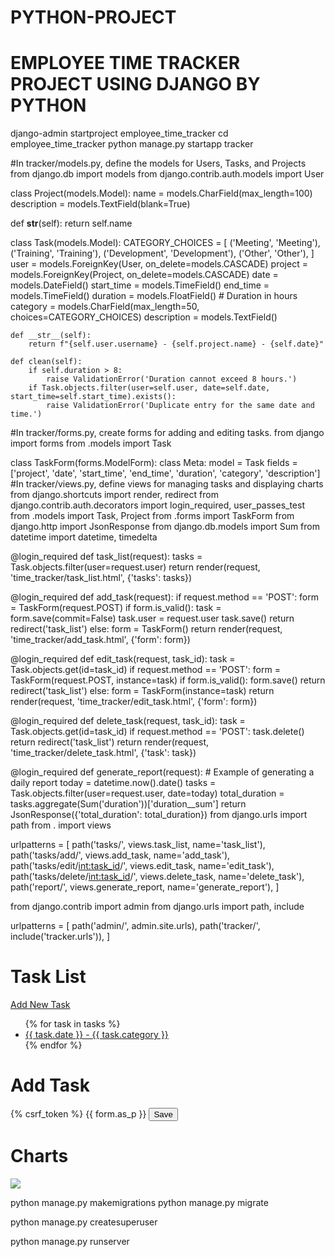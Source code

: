 # PYTHON-PROJECT
# EMPLOYEE TIME TRACKER PROJECT USING DJANGO BY PYTHON
django-admin startproject employee_time_tracker
cd employee_time_tracker
python manage.py startapp tracker

#In tracker/models.py, define the models for Users, Tasks, and Projects
from django.db import models
from django.contrib.auth.models import User

class Project(models.Model):
    name = models.CharField(max_length=100)
    description = models.TextField(blank=True)

   def __str__(self):
        return self.name

class Task(models.Model):
    CATEGORY_CHOICES = [
        ('Meeting', 'Meeting'),
        ('Training', 'Training'),
        ('Development', 'Development'),
        ('Other', 'Other'),
    ]
    user = models.ForeignKey(User, on_delete=models.CASCADE)
    project = models.ForeignKey(Project, on_delete=models.CASCADE)
    date = models.DateField()
    start_time = models.TimeField()
    end_time = models.TimeField()
    duration = models.FloatField()  # Duration in hours
    category = models.CharField(max_length=50, choices=CATEGORY_CHOICES)
    description = models.TextField()

    def __str__(self):
        return f"{self.user.username} - {self.project.name} - {self.date}"

    def clean(self):
        if self.duration > 8:
            raise ValidationError('Duration cannot exceed 8 hours.')
        if Task.objects.filter(user=self.user, date=self.date, start_time=self.start_time).exists():
            raise ValidationError('Duplicate entry for the same date and time.')
#In tracker/forms.py, create forms for adding and editing tasks.
from django import forms
from .models import Task

class TaskForm(forms.ModelForm):
    class Meta:
        model = Task
        fields = ['project', 'date', 'start_time', 'end_time', 'duration', 'category', 'description']
#In tracker/views.py, define views for managing tasks and displaying charts
from django.shortcuts import render, redirect
from django.contrib.auth.decorators import login_required, user_passes_test
from .models import Task, Project
from .forms import TaskForm
from django.http import JsonResponse
from django.db.models import Sum
from datetime import datetime, timedelta

@login_required
def task_list(request):
    tasks = Task.objects.filter(user=request.user)
    return render(request, 'time_tracker/task_list.html', {'tasks': tasks})

@login_required
def add_task(request):
    if request.method == 'POST':
        form = TaskForm(request.POST)
        if form.is_valid():
            task = form.save(commit=False)
            task.user = request.user
            task.save()
            return redirect('task_list')
    else:
        form = TaskForm()
    return render(request, 'time_tracker/add_task.html', {'form': form})

@login_required
def edit_task(request, task_id):
    task = Task.objects.get(id=task_id)
    if request.method == 'POST':
        form = TaskForm(request.POST, instance=task)
        if form.is_valid():
            form.save()
            return redirect('task_list')
    else:
        form = TaskForm(instance=task)
    return render(request, 'time_tracker/edit_task.html', {'form': form})

@login_required
def delete_task(request, task_id):
    task = Task.objects.get(id=task_id)
    if request.method == 'POST':
        task.delete()
        return redirect('task_list')
    return render(request, 'time_tracker/delete_task.html', {'task': task})

@login_required
def generate_report(request):
    # Example of generating a daily report
    today = datetime.now().date()
    tasks = Task.objects.filter(user=request.user, date=today)
    total_duration = tasks.aggregate(Sum('duration'))['duration__sum']
    return JsonResponse({'total_duration': total_duration})
from django.urls import path
from . import views

urlpatterns = [
    path('tasks/', views.task_list, name='task_list'),
    path('tasks/add/', views.add_task, name='add_task'),
    path('tasks/edit/<int:task_id>/', views.edit_task, name='edit_task'),
    path('tasks/delete/<int:task_id>/', views.delete_task, name='delete_task'),
    path('report/', views.generate_report, name='generate_report'),
]

from django.contrib import admin
from django.urls import path, include

urlpatterns = [
    path('admin/', admin.site.urls),
    path('tracker/', include('tracker.urls')),
]

<!DOCTYPE html>
<html>
<head>
    <title>Task List</title>
</head>
<body>
    <h1>Task List</h1>
    <a href="{% url 'add_task' %}">Add New Task</a>
    <ul>
        {% for task in tasks %}
        <li>
            <a href="{% url 'task_detail' task.pk %}">{{ task.date }} - {{ task.category }}</a>
        </li>
        {% endfor %}
    </ul>
</body>
</html>

<!DOCTYPE html>
<html>
<head>
    <title>Add Task</title>
</head>
<body>
    <h1>Add Task</h1>
    <form method="post">
        {% csrf_token %}
        {{ form.as_p }}
        <button type="submit">Save</button>
    </form>
</body>
</html>

<!DOCTYPE html>
<html>
<head>
    <title>Charts</title>
</head>
<body>
    <h1>Charts</h1>
    <img src="data:image/png;base64,{{ chart }}" />
</body>
</html>

python manage.py makemigrations
python manage.py migrate

python manage.py createsuperuser

python manage.py runserver



